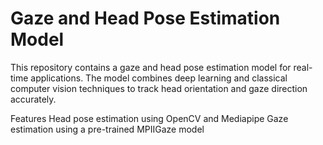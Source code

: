 # Gaze and Head Pose Estimation Model
This repository contains a gaze and head pose estimation model for real-time applications. The model combines deep learning and classical computer vision techniques to track head orientation and gaze direction accurately.

Features
Head pose estimation using OpenCV and Mediapipe
Gaze estimation using a pre-trained MPIIGaze model
